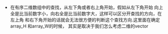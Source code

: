  * 在有序二维数组中的查找，从左下角或者右上角开始，假如从左下角开始
   向上全是比当前数字小，向右全是比当前数字大，这样可以区分开查找的方向，在左上角
   和右下角开始的话就会无法很方便的判断这个查找方向.这里面在确定array_H 和array_W的时候，
   其实是取决于我们怎么考虑二维的vector


